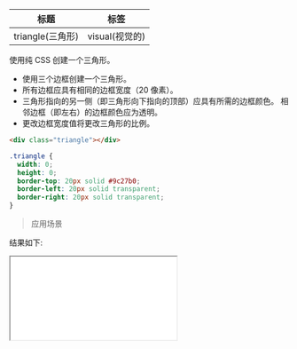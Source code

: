 | 标题             | 标签           |
| ---------------- | -------------- |
| triangle(三角形) | visual(视觉的) |

使用纯 CSS 创建一个三角形。

- 使用三个边框创建一个三角形。
- 所有边框应具有相同的边框宽度（20 像素）。
- 三角形指向的另一侧（即三角形向下指向的顶部）应具有所需的边框颜色。 相邻边框（即左右）的边框颜色应为透明。
- 更改边框宽度值将更改三角形的比例。

```html
<div class="triangle"></div>
```

```css
.triangle {
  width: 0;
  height: 0;
  border-top: 20px solid #9c27b0;
  border-left: 20px solid transparent;
  border-right: 20px solid transparent;
}
```

> 应用场景

<div class="code-editor" data-url="codes/css/html/triangle.html" data-language="html"></div>

结果如下:

<iframe src="codes/css/html/triangle.html"></iframe>
